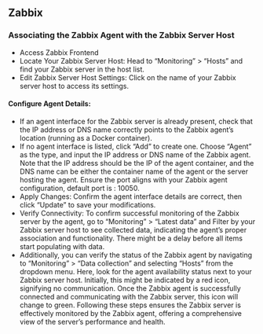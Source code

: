 ## Zabbix

### Associating the Zabbix Agent with the Zabbix Server Host
- Access Zabbix Frontend
- Locate Your Zabbix Server Host: Head to “Monitoring” > “Hosts” and find your Zabbix server in the host list.
- Edit Zabbix Server Host Settings: Click on the name of your Zabbix server host to access its settings.

#### Configure Agent Details:
- If an agent interface for the Zabbix server is already present, check that the IP address or DNS name correctly points to the Zabbix agent’s location (running as a Docker container).
- If no agent interface is listed, click “Add” to create one. Choose “Agent” as the type, and input the IP address or DNS name of the Zabbix agent. Note that the IP address should be the IP of the agent container, and the DNS name can be either the container name of the agent or the server hosting the agent. Ensure the port aligns with your Zabbix agent configuration, default port is : 10050.
- Apply Changes: Confirm the agent interface details are correct, then click “Update” to save your modifications.
- Verify Connectivity: To confirm successful monitoring of the Zabbix server by the agent, go to “Monitoring” > “Latest data” and Filter by your Zabbix server host to see collected data, indicating the agent’s proper association and functionality. There might be a delay before all items start populating with data.
- Additionally, you can verify the status of the Zabbix agent by navigating to “Monitoring” > “Data collection” and selecting “Hosts” from the dropdown menu. Here, look for the agent availability status next to your Zabbix server host. Initially, this might be indicated by a red icon, signifying no communication. Once the Zabbix agent is successfully connected and communicating with the Zabbix server, this icon will change to green.
Following these steps ensures the Zabbix server is effectively monitored by the Zabbix agent, offering a comprehensive view of the server’s performance and health.